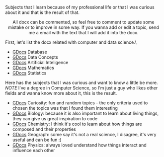 Subjects that I learn because of my professional life or that I was curious about it and that is the result of that.

<center>All docx can be commented, so feel free to comment to update some mistake or to improve in some way. If you wanna add  or edit a topic, send me a email with the text that I will add it into the docx.</center>


First, let's list the docx related with computer and data science.\
 - [GDocs](https://docs.google.com/document/d/1N15zdvKR0HRKpN2-1ssVOD1f-WOhe5q2fL3f_B8tAgc/edit?usp=sharing) Database
 - [GDocs](https://docs.google.com/document/d/1KqlPu863sH0eKOfvvY9fGQnhKmYzO8FdjfFtv5jI_MI/edit?usp=sharing) Data Concepts
 - [GDocs](https://docs.google.com/document/d/1T_6BnLTSTsrSU-WsZ4i1ZD8CcJLRB29wwITiKDVg1JQ/edit?usp=sharing) Artificial Inteligence
 - [GDocs](https://docs.google.com/document/d/1xJGlxdmNn-jrmnmDoHGGQbHpkgvm2JkOQY-l9jk4Awo/edit?usp=sharing) Mathematics
 - [GDocs](https://docs.google.com/document/d/1LGm6v2gzczZt8pEkbRh_W5SvcERKFtT-3Uoz54ILXzA/edit?usp=sharing) Statistics


Here has the subjects that I was curious and want to know a little be more. *NOTE* I've a degree in Computer Science, so I'm just a guy who likes other fields and wanna know more about it, this is the result.
 - [GDocs](https://docs.google.com/document/d/1qjjeoNa5ZzHHhmhOjQYl6yK9BATA9oVHT_KUQO_zkuw/edit?usp=sharing) Curiosity: fun and random topics - the only criteria used to chosen the topics was that I found them interesting
 - [GDocs](https://docs.google.com/document/d/1aH-GYlbdnjTWsGwu4Z-d6S37l9xAeT4FUoEpt6kXHh8/edit?usp=sharing) Biology: because it is also important to learn about living things, they can give us great inspiration to code
 - [GDocs](https://docs.google.com/document/d/1cMLBFiNFg6igFbHgXbLzSI1KharJda6pj78IPF9Jljc/edit?usp=sharing) Chemistry: I think it's cool to learn about how things are composed and their properties
 - [GDocs](https://docs.google.com/document/d/1mKCoENCC5d_yj8BV3tQtgdGBqXnYxxqhrsILttgCJwE/edit?usp=sharing) Geograph: some say it's not a real science, I disagree, it's very useful and can be fun :)
 - [GDocs](https://docs.google.com/document/d/1Y8rosRFmUUZ64JlOO8K2bPCHh10ew5nA2pcILCWdGuk/edit?usp=sharing) Physics: always loved understand how things interact and influence each other
